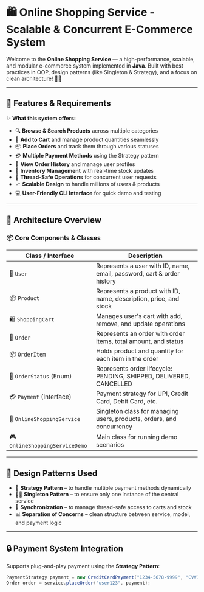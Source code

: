 # 🛍️ Online Shopping Service - Scalable & Concurrent E-Commerce System

Welcome to the **Online Shopping Service** — a high-performance, scalable, and modular e-commerce system implemented in **Java**. Built with best practices in OOP, design patterns (like Singleton & Strategy), and a focus on clean architecture! 🎯💡

---

## 📌 Features & Requirements

✨ **What this system offers:**

- 🔍 **Browse & Search Products** across multiple categories
- 🛒 **Add to Cart** and manage product quantities seamlessly
- 📦 **Place Orders** and track them through various statuses
- 💳 **Multiple Payment Methods** using the Strategy pattern
- 🧾 **View Order History** and manage user profiles
- 🧠 **Inventory Management** with real-time stock updates
- 🧵 **Thread-Safe Operations** for concurrent user requests
- 📈 **Scalable Design** to handle millions of users & products
- 💻 **User-Friendly CLI Interface** for quick demo and testing

---



## 🧱 Architecture Overview

### 📦 Core Components & Classes

| Class / Interface | Description |
|--------------------|-------------|
| 👤 `User` | Represents a user with ID, name, email, password, cart & order history |
| 📦 `Product` | Represents a product with ID, name, description, price, and stock |
| 🛍️ `ShoppingCart` | Manages user's cart with add, remove, and update operations |
| 🧾 `Order` | Represents an order with order items, total amount, and status |
| 📦 `OrderItem` | Holds product and quantity for each item in the order |
| 🔁 `OrderStatus` (Enum) | Represents order lifecycle: PENDING, SHIPPED, DELIVERED, CANCELLED |
| 💳 `Payment` (Interface) | Payment strategy for UPI, Credit Card, Debit Card, etc. |
| 🧠 `OnlineShoppingService` | Singleton class for managing users, products, orders, and concurrency |
| 🎮 `OnlineShoppingServiceDemo` | Main class for running demo scenarios |

---

## 🧠 Design Patterns Used

- 🔁 **Strategy Pattern** – to handle multiple payment methods dynamically
- 🧍‍♂️ **Singleton Pattern** – to ensure only one instance of the central service
- 🔐 **Synchronization** – to manage thread-safe access to carts and stock
- 📊 **Separation of Concerns** – clean structure between service, model, and payment logic

---

## 🔒 Payment System Integration

Supports plug-and-play payment using the **Strategy Pattern**:

```java
PaymentStrategy payment = new CreditCardPayment("1234-5678-9999", "CVV123");
Order order = service.placeOrder("user123", payment);
